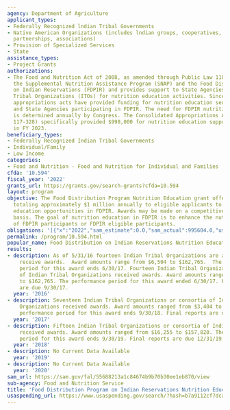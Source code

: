 ```yaml
---
agency: Department of Agriculture
applicant_types:
- Federally Recognized lndian Tribal Governments
- Native American Organizations (includes lndian groups, cooperatives, corporations,
  partnerships, associations)
- Provision of Specialized Services
- State
assistance_types:
- Project Grants
authorizations:
- The Food and Nutrition Act of 2008, as amended through Public Law 118-5, authorizes
  the Supplemental Nutrition Assistance Program (SNAP) and the Food Distribution Program
  on Indian Reservations (FDPIR) and provides support to State Agencies and Indian
  Tribal Organizations (ITOs) for nutrition education activities. Since 2008, annual
  appropriations acts have provided funding for nutrition education services for ITOs
  and State Agencies participating in FDPIR. The need for FDPIR nutrition education
  is determined annually by Congress. The Consolidated Appropriations Act, 2023 (P.L.
  117-328) specifically provided $998,000 for nutrition education support for FDPIR
  in FY 2023.
beneficiary_types:
- Federally Recognized Indian Tribal Governments
- Individual/Family
- Low Income
categories:
- Food and Nutrition - Food and Nutrition for Individual and Families
cfda: '10.594'
fiscal_year: '2022'
grants_url: https://grants.gov/search-grants?cfda=10.594
layout: program
objective: The Food Distribution Program Nutrition Education grant offers funding
  totaling approximately $1 million annually to eligible applicants to support nutrition
  education opportunities in FDPIR. Awards may be made on a competitive or noncompetitive
  basis. The goal of nutrition education in FDPIR is to enhance the nutrition knowledge
  of FDPIR participants or FDPIR eligible participants.
obligations: '[{"x":"2022","sam_estimate":0.0,"sam_actual":995604.0,"usa_spending_actual":691108.98},{"x":"2023","sam_estimate":998000.0,"sam_actual":0.0,"usa_spending_actual":869180.72},{"x":"2024","sam_estimate":998000.0,"sam_actual":0.0,"usa_spending_actual":-74667.19}]'
permalink: /program/10.594.html
popular_name: Food Distribution on Indian Reservations Nutrition Education
results:
- description: As of 5/31/16 fourteen Indian Tribal Organizations are approved to
    receive awards.  Award amounts range from $6,504 to $162,765.  The performance
    period for this award ends 6/30/17. Fourteen Indian Tribal Organizations or consortia
    of Indian Tribal Organizations received awards. Award amounts ranged from $6,504
    to $162,765. The performance period for this award ended 6/30/17. Final reports
    are due 9/30/17.
  year: '2016'
- description: Seventeen Indian Tribal Organizations or consortia of Indian Tribal
    Organizations received awards. Award amounts ranged from $3,404 to $144,808. The
    performance period for this award ends 9/30/18. Final reports are due 12/31/18.
  year: '2017'
- description: Fifteen Indian Tribal Organizations or consortia of Indian Tribal Organizations
    received awards. Award amounts ranged from $16,255 to $157,820. The performance
    period for this award ends 9/30/19. Final reports are due 12/31/19.
  year: '2018'
- description: No Current Data Available
  year: '2019'
- description: No Current Data Available
  year: '2020'
sam_url: https://sam.gov/fal/55688213a1c84674b9b70b30ee1eb870/view
sub-agency: Food and Nutrition Service
title: 'Food Distribution Program on Indian Reservations Nutrition Education Grants '
usaspending_url: https://www.usaspending.gov/search/?hash=b7a9112cf7dca349c966e78768a76b9e
---
```

